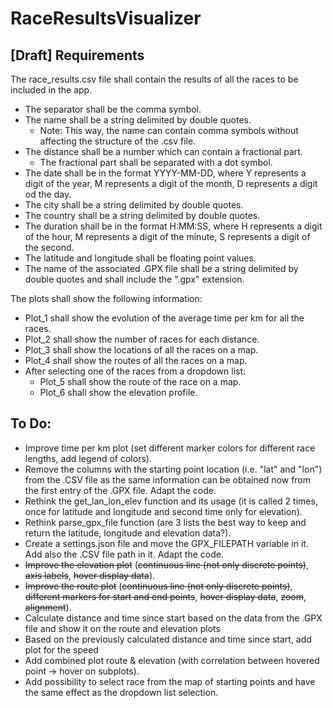 # RaceResultsVisualizer

## [Draft] Requirements
The race_results.csv file shall contain the results of all the races to be included in the app.
* The separator shall be the comma symbol.
* The name shall be a string delimited by double quotes.
  * Note: This way, the name can contain comma symbols without affecting the structure of the .csv file.
* The distance shall be a number which can contain a fractional part.
  * The fractional part shall be separated with a dot symbol.
* The date shall be in the format YYYY-MM-DD, where Y represents a digit of the year, M represents a digit of the month, D represents a digit od  the day.
* The city shall be a string delimited by double quotes.
* The country shall be a string delimited by double quotes.
* The duration shall be in the format H:MM:SS, where H represents a digit of the hour, M represents a digit of the minute, S represents a digit of the second.
* The latitude and longitude shall be floating point values.
* The name of the associated .GPX file shall be a string delimited by double quotes and shall include the ".gpx" extension.

The plots shall show the following information:
* Plot_1 shall show the evolution of the average time per km for all the races.
* Plot_2 shall show the number of races for each distance.
* Plot_3 shall show the locations of all the races on a map.
* Plot_4 shall show the routes of all the races on a map.
* After selecting one of the races from a dropdown list:
  * Plot_5 shall show the route of the race on a map.
  * Plot_6 shall show the elevation profile.

## To Do:
* Improve time per km plot (set different marker colors for different race lengths, add legend of colors).
* Remove the columns with the starting point location (i.e. "lat" and "lon") from the .CSV file as the same information can be obtained now from the first entry of the .GPX file. Adapt the code.
* Rethink the get_lan_lon_elev function and its usage (it is called 2 times, once for latitude and longitude and second time only for elevation).
* Rethink parse_gpx_file function (are 3 lists the best way to keep and return the latitude, longitude and elevation data?).
* Create a settings.json file and move the GPX_FILEPATH variable in it. Add also the .CSV file path in it. Adapt the code.
* ~~Improve the elevation plot~~ (~~continuous line (not only discrete points)~~, ~~axis labels~~, ~~hover display data~~).
* ~~Improve the route plot~~ (~~continuous line (not only discrete points)~~, ~~different markers for start and end points~~, ~~hover display data~~, ~~zoom~~, ~~alignment~~).
* Calculate distance and time since start based on the data from the .GPX file and show it on the route and elevation plots
* Based on the previously calculated distance and time since start, add plot for the speed
* Add combined plot route & elevation (with correlation between hovered point -> hover on subplots).
* Add possibility to select race from the map of starting points and have the same effect as the dropdown list selection.
